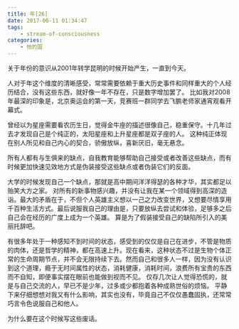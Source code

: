 ```yaml
---
title: 年[26]
date: 2017-06-11 01:34:47
tags:
    - stream-of-consciousness
categories:
    - 他的国
---
```


关于年份的意识从2001年转学昆明的时候开始产生，一直到今天。

<!-- more -->

人对于年这个维度的清晰感受，常常需要依赖于重大历史事件和同样重大的个人经历结合，没有这些东西，就好像一年不存在，只是数字增加罢了。
比如我对2008年最深的印象是，北京奥运会的第一天，竞赛班一群同学去飞鹏老师家通宵观看开幕式。

曾经以为星座需要看农历生日，觉得金牛座的描述很像自己，稳重保守。十几年过去才发现自己是个纯正的，太阳星座和上升星座都是双子座的人。
这种纯正体现在别人所见和自己内心的契合，骄傲放纵，喜新厌旧，毫无悬念。

所有人都有与生俱来的缺点，自我教育能够帮助自己接受或者改善这些缺点，而有时候更加快速见效地方式是伪装接受这些缺点或者伪装它们的反面。

大学的时候发现自己一个缺点，那就是高中期间洋洋得瑟的各种才华，其实都足以贻笑大方之家。
对所有的新事物感兴趣，并没有让我在某一个领域得到高深的造诣。最大的矛盾在于，不但个人英雄主义想以一己之力改变世界，又想要尽情享用千百种生活方式。最后说服我自己的理由是，只要放纵去尝试和体验，足够多之后自己会在经历的广度上成为一个英雄。
算是为了假装接受自己的缺陷所引入的美丽托辞吧。

有很多年处于一种感知不到时间的状态，感受到的仅仅是自己在进步，不管是物质的肉体，还是哲学的精神，都在高速上升。现在看来，这种状态不过是生物个体正常的生命周期节点，并不会无限持续下去。然而自己和很多人一样，因为没有认识到这个道理，瘾于无时间属性的状态，消耗健康，消耗时间，浪费所有宝贵的东西而不自知，即便事实摆在眼前也能做到视而不见。
仅存几次让人觉得恐慌的，就是与自己交流的人，早已不是少年，过多或少都抱着各种成熟世俗的烦恼。
平静下来仔细想想对我又有什么影响，其实也没有，毕竟自己不仅仅愚蠢固执，还常常巧言令色说服自己和他人。

为什么要在这个时候写这些废话。
